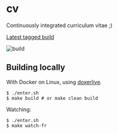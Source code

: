# cv

Continuously integrated curriculum vitae ;)

[Latest tagged build](https://github.com/xou816/cv/releases/latest)

![build](https://github.com/xou816/cv/workflows/build/badge.svg)

## Building locally

With Docker on Linux, using [doxerlive](https://github.com/xou816/doxerlive). 

```
$ ./enter.sh
$ make build # or make clean build
```

Watching:

```
$ ./enter.sh
$ make watch-fr
```